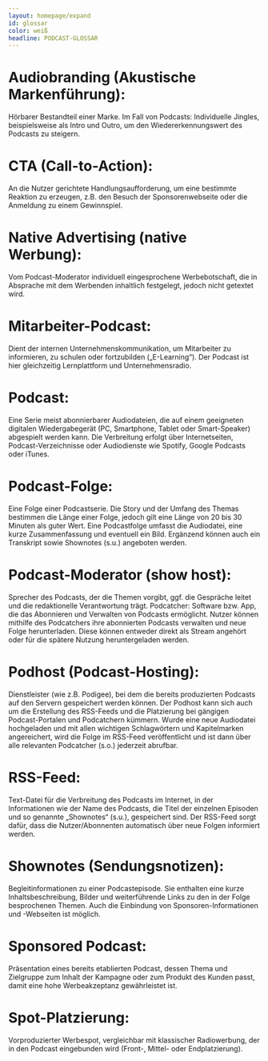 ```yaml
---
layout: homepage/expand
id: glossar
color: weiß
headline: PODCAST-GLOSSAR
---
```


# Audiobranding (Akustische Markenführung):
Hörbarer Bestandteil einer Marke. Im Fall von Podcasts: Individuelle Jingles, beispielsweise als Intro und Outro, um den Wiedererkennungswert des Podcasts zu steigern.

# CTA (Call-to-Action): 
An die Nutzer gerichtete Handlungsaufforderung, um eine bestimmte Reaktion zu erzeugen, z.B. den Besuch der Sponsorenwebseite oder die Anmeldung zu einem Gewinnspiel. 

# Native Advertising (native Werbung): 
Vom Podcast-Moderator individuell eingesprochene Werbebotschaft, die in Absprache mit dem Werbenden inhaltlich festgelegt, jedoch nicht getextet wird. 

# Mitarbeiter-Podcast: 
Dient der internen Unternehmenskommunikation, um Mitarbeiter zu informieren, zu schulen oder fortzubilden („E-Learning“). Der Podcast ist hier gleichzeitig Lernplattform und Unternehmensradio.

# Podcast: 
Eine Serie meist abonnierbarer Audiodateien, die auf einem geeigneten digitalen Wiedergabegerät (PC, Smartphone, Tablet oder Smart-Speaker) abgespielt werden kann. Die Verbreitung erfolgt über Internetseiten, Podcast-Verzeichnisse oder Audiodienste wie Spotify, Google Podcasts oder iTunes.

# Podcast-Folge: 
Eine Folge einer Podcastserie. Die Story und der Umfang des Themas bestimmen die Länge einer Folge, jedoch gilt eine Länge von 20 bis 30 Minuten als guter Wert. Eine Podcastfolge umfasst die Audiodatei, eine kurze Zusammenfassung und eventuell ein Bild. Ergänzend können auch ein Transkript sowie Shownotes (s.u.) angeboten werden.

# Podcast-Moderator (show host): 
Sprecher des Podcasts, der die Themen vorgibt, ggf. die Gespräche leitet und die redaktionelle Verantwortung trägt.
Podcatcher: Software bzw. App, die das Abonnieren und Verwalten von Podcasts ermöglicht. Nutzer können mithilfe des Podcatchers ihre abonnierten Podcasts verwalten und neue Folge herunterladen. Diese können entweder direkt als Stream angehört oder für die spätere Nutzung heruntergeladen werden.

# Podhost (Podcast-Hosting): 
Dienstleister (wie z.B. Podigee), bei dem die bereits produzierten Podcasts auf den Servern gespeichert werden können. Der Podhost kann sich auch um die Erstellung des RSS-Feeds und die Platzierung bei gängigen Podcast-Portalen und Podcatchern kümmern. Wurde eine neue Audiodatei hochgeladen und mit allen wichtigen Schlagwörtern und Kapitelmarken angereichert, wird die Folge im RSS-Feed veröffentlicht und ist dann über alle relevanten Podcatcher (s.o.) jederzeit abrufbar.

# RSS-Feed: 
Text-Datei für die Verbreitung des Podcasts im Internet, in der Informationen wie der Name des Podcasts, die Titel der einzelnen Episoden und so genannte „Shownotes“ (s.u.), gespeichert sind. Der RSS-Feed sorgt dafür, dass die Nutzer/Abonnenten automatisch über neue Folgen informiert werden.

# Shownotes (Sendungsnotizen): 
Begleitinformationen zu einer Podcastepisode. Sie enthalten eine kurze Inhaltsbeschreibung, Bilder und weiterführende Links zu den in der Folge besprochenen Themen. Auch die Einbindung von Sponsoren-Informationen und -Webseiten ist möglich. 

# Sponsored Podcast: 
Präsentation eines bereits etablierten Podcast, dessen Thema und Zielgruppe zum Inhalt der Kampagne oder zum Produkt des Kunden passt, damit eine hohe Werbeakzeptanz gewährleistet ist. 

# Spot-Platzierung: 
Vorproduzierter Werbespot, vergleichbar mit klassischer Radiowerbung, der in den Podcast eingebunden wird (Front-, Mittel- oder Endplatzierung). 
